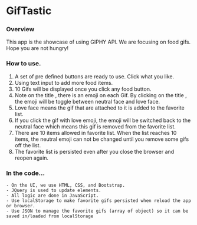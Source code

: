 # GifTastic

### Overview
This app is the showcase of using GIPHY API.  We are focusing on food gifs. Hope you are not hungry!  

### How to use.
1. A set of pre defined buttons are ready to use.  Click what you like.
2. Using text input to add more food items.
3. 10 Gifs will be displayed once you click any food button.
4. Note on the title , there is an emoji on each Gif.   By clicking on the title , the emoji will be toggle between neutral face and love face.
5. Love face means the gif that are attached to it is added to the favorite list.
6. If you click the gif with love emoji, the emoji will be switched back to the neutral face which means this gif is removed from the favorite list.
7. There are 10 items allowed in favorite list.  When the list reaches 10 items, the neutral emoji can not be changed until you remove some gifs off the list.
8. The favorite list is persisted even after you close the browser and reopen again.

### In the code...
    - On the UI, we use HTML, CSS, and Bootstrap.
    - JQuery is used to update elements.  
    - All logic are done in JavaScript.
    - Use localStorage to make favorite gifs persisted when reload the app or browser.
    - Use JSON to manage the favorite gifs (array of object) so it can be saved in/loaded from localStorage

